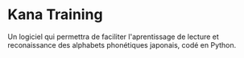 # Kana Training
Un logiciel qui permettra de faciliter l'aprentissage de lecture et reconaissance des alphabets phonétiques japonais, codé en Python.
